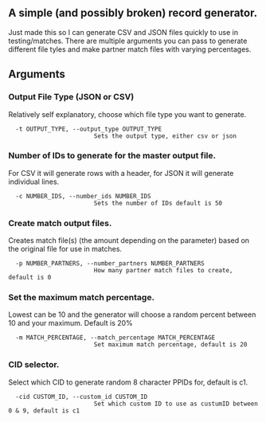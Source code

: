 ## A simple (and possibly broken) record generator.

Just made this so I can generate CSV and JSON files quickly to use in testing/matches. There are multiple arguments you can pass to generate different file tyles and make partner match files with varying percentages.

## Arguments
### Output File Type (JSON or CSV)
Relatively self explanatory, choose which file type you want to generate.
``` 
  -t OUTPUT_TYPE, --output_type OUTPUT_TYPE
                        Sets the output type, either csv or json
```
### Number of IDs to generate for the master output file.
For CSV it will generate rows with a header, for JSON it will generate individual lines.
```
  -c NUMBER_IDS, --number_ids NUMBER_IDS
                        Sets the number of IDs default is 50
```
### Create match output files.
Creates match file(s) (the amount depending on the parameter) based on the original file for use in matches.
```
  -p NUMBER_PARTNERS, --number_partners NUMBER_PARTNERS
                        How many partner match files to create, default is 0
```
### Set the maximum match percentage. 
Lowest can be 10 and the generator will choose a random percent between 10 and your maximum. Default is 20%
```
  -m MATCH_PERCENTAGE, --match_percentage MATCH_PERCENTAGE
                        Set maximum match percentage, default is 20
```
### CID selector.
Select which CID to generate random 8 character PPIDs for, default is c1.
```
  -cid CUSTOM_ID, --custom_id CUSTOM_ID
                        Set which custom ID to use as custumID between 0 & 9, default is c1
```
